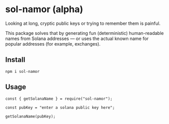# sol-namor (alpha)

Looking at long, cryptic public keys or trying to remember them is painful.

This package solves that by generating fun (deterministic) human-readable names from Solana addresses — or uses the actual known name for popular addresses (for example, exchanges).

## Install

`npm i sol-namor`

## Usage

```
const { getSolanaName } = require("sol-namor");

const pubKey = "enter a solana public key here";

getSolanaName(pubKey);
```
